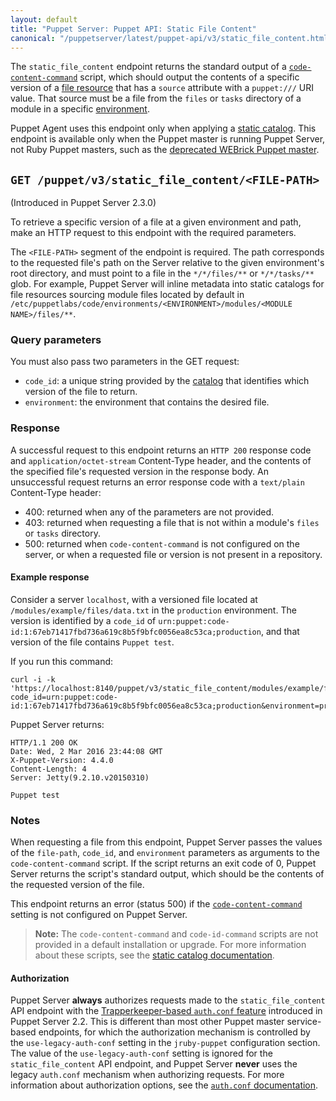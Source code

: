 ```yaml
---
layout: default
title: "Puppet Server: Puppet API: Static File Content"
canonical: "/puppetserver/latest/puppet-api/v3/static_file_content.html"
---
```


[`code-content-command`]: https://puppet.com/docs/puppetserver/latest/config_file_puppetserver.html
[static catalog]: https://puppet.com/docs/puppet/latest/static_catalogs.html
[catalog]: https://puppet.com/docs/puppet/latest/subsystem_catalog_compilation.html
[file resource]: https://puppet.com/docs/puppet/latest/type.html#file
[environment]: https://puppet.com/docs/puppet/latest/environments_about.html
[auth.conf]: https://puppet.com/docs/puppetserver/latest/config_file_auth.html

The `static_file_content` endpoint returns the standard output of a
[`code-content-command`][] script, which should output the contents of a specific version
of a [file resource][] that has a `source` attribute with a `puppet:///` URI value. That
source must be a file from the `files` or `tasks` directory of a module in a specific [environment][].

Puppet Agent uses this endpoint only when applying a [static catalog][]. This endpoint
is available only when the Puppet master is running Puppet Server, not Ruby Puppet masters, such as the
[deprecated WEBrick Puppet master](https://puppet.com/docs/puppet/latest/services_master_webrick.html).

## `GET /puppet/v3/static_file_content/<FILE-PATH>`

(Introduced in Puppet Server 2.3.0)

To retrieve a specific version of a file at a given environment and path, make an HTTP
request to this endpoint with the required parameters.

The `<FILE-PATH>` segment of the endpoint is required. The path corresponds to the
requested file's path on the Server relative to the given environment's root directory,
and must point to a file in the `*/*/files/**` or `*/*/tasks/**` glob. For example, Puppet Server will
inline metadata into static catalogs for file resources sourcing module files located by
default in
`/etc/puppetlabs/code/environments/<ENVIRONMENT>/modules/<MODULE NAME>/files/**`.

### Query parameters

You must also pass two parameters in the GET request:

-   `code_id`: a unique string provided by the [catalog][] that identifies which version
    of the file to return.
-   `environment`: the environment that contains the desired file.

### Response

A successful request to this endpoint returns an `HTTP 200` response code and
`application/octet-stream` Content-Type header, and the contents of the specified file's
requested version in the response body. An unsuccessful request returns an error response
code with a `text/plain` Content-Type header:

-   400: returned when any of the parameters are not provided.
-   403: returned when requesting a file that is not within a module's `files` or `tasks`
directory.
-   500: returned when `code-content-command` is not configured on the server, or
when a requested file or version is not present in a repository.

#### Example response

Consider a server `localhost`, with a versioned file located at
`/modules/example/files/data.txt` in the `production` environment. The version is
identified by a `code_id` of
`urn:puppet:code-id:1:67eb71417fbd736a619c8b5f9bfc0056ea8c53ca;production`, and that version of the file contains `Puppet test`.

If you run this command:

```
curl -i -k 'https://localhost:8140/puppet/v3/static_file_content/modules/example/files/data.txt?code_id=urn:puppet:code-id:1:67eb71417fbd736a619c8b5f9bfc0056ea8c53ca;production&environment=production'
```

Puppet Server returns:

```
HTTP/1.1 200 OK
Date: Wed, 2 Mar 2016 23:44:08 GMT
X-Puppet-Version: 4.4.0
Content-Length: 4
Server: Jetty(9.2.10.v20150310)

Puppet test
```

### Notes

When requesting a file from this endpoint, Puppet Server passes the values of the
`file-path`, `code_id`, and `environment` parameters as arguments to the
`code-content-command` script. If the script returns an exit code of 0, Puppet Server
returns the script's standard output, which should be the contents of the requested
version of the file.

This endpoint returns an error (status 500) if the [`code-content-command`][] setting
is not configured on Puppet Server.

> **Note:** The `code-content-command` and `code-id-command` scripts are not provided in a
> default installation or upgrade. For more information about these scripts, see the
> [static catalog documentation](https://puppet.com/docs/puppet/latest/static_catalogs.html).

#### Authorization

Puppet Server **always** authorizes requests made to the `static_file_content` API endpoint
with the [Trapperkeeper-based `auth.conf` feature][auth.conf] introduced in Puppet Server
2.2. This is different than most other Puppet master service-based endpoints, for which
the authorization mechanism is controlled by the `use-legacy-auth-conf` setting in the
`jruby-puppet` configuration section. The value of the `use-legacy-auth-conf` setting is
ignored for the `static_file_content` API endpoint, and Puppet Server **never** uses the
legacy `auth.conf` mechanism when authorizing requests. For more information about
authorization options, see the [`auth.conf` documentation][auth.conf].
